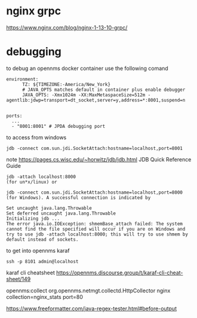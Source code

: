 # nginx grpc

https://www.nginx.com/blog/nginx-1-13-10-grpc/


# debugging

to debug an opennms docker container use the following comand

```
environment:
      TZ: ${TIMEZONE:-America/New_York}
      # JAVA_OPTS matches default in container plus enable debugger
      JAVA_OPTS: -Xmx1024m -XX:MaxMetaspaceSize=512m -agentlib:jdwp=transport=dt_socket,server=y,address=*:8001,suspend=n
      
     
ports:
  ...
  - "8001:8001" # JPDA debugging port
```

to access from windows

```
jdb -connect com.sun.jdi.SocketAttach:hostname=localhost,port=8001
```

note
https://pages.cs.wisc.edu/~horwitz/jdb/jdb.html  JDB Quick Reference Guide

```
jdb -attach localhost:8000
(for un*x/linux) or

jdb -connect com.sun.jdi.SocketAttach:hostname=localhost,port=8000
(for Windows). A successful connection is indicated by

Set uncaught java.lang.Throwable
Set deferred uncaught java.lang.Throwable
Initializing jdb ...
The error java.io.IOException: shmemBase_attach failed: The system cannot find the file specified will occur if you are on Windows and try to use jdb -attach localhost:8000; this will try to use shmem by default instead of sockets. 
```

to get into opennms karaf
```
ssh -p 8101 admin@localhost
```

karaf cli cheatsheet https://opennms.discourse.group/t/karaf-cli-cheat-sheet/149

opennms:collect org.opennms.netmgt.collectd.HttpCollector nginx collection=nginx_stats port=80

https://www.freeformatter.com/java-regex-tester.html#before-output
